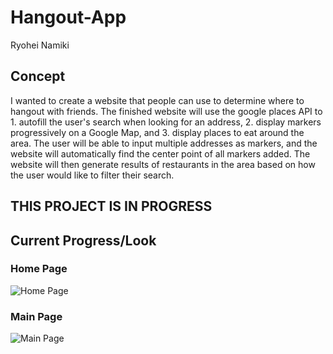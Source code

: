 # Hangout-App
Ryohei Namiki
## Concept
I wanted to create a website that people can use to determine where to hangout with friends. The finished website will use the google places API to 1. autofill the user's search when looking for an address, 2. display markers progressively on a Google Map, and 3. display places to eat around the area. The user will be able to input multiple addresses as markers, and the website will automatically find the center point of all markers added. The website will then generate results of restaurants in the area based on how the user would like to filter their search.

## THIS PROJECT IS IN PROGRESS

## Current Progress/Look
### Home Page
![Home Page](https://github.com/uiuc-sp19-cs126/Hangout-App-ryoheinamiki515/blob/master/HomeScreen.JPG)
### Main Page
![Main Page](https://github.com/uiuc-sp19-cs126/Hangout-App-ryoheinamiki515/blob/master/MainPage.JPG)
